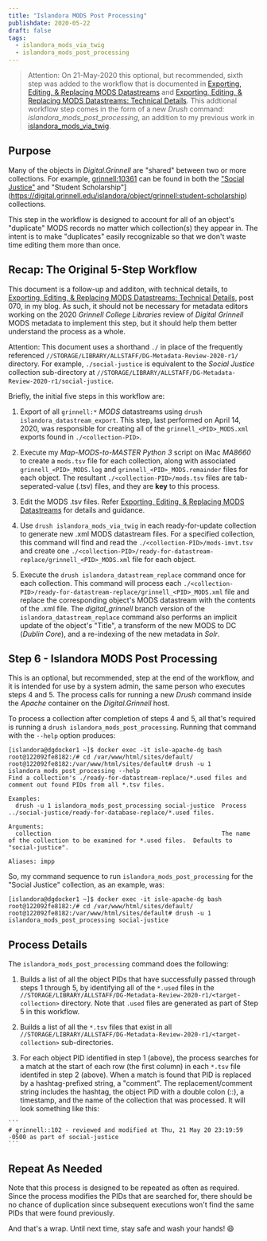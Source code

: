```yaml
---
title: "Islandora MODS Post Processing"
publishdate: 2020-05-22
draft: false
tags:
  - islandora_mods_via_twig
  - islandora_mods_post_processing
---
```


> Attention: On 21-May-2020 this optional, but recommended, sixth step was added to the workflow that is documented in [Exporting, Editing, & Replacing MODS Datastreams](/en/posts/069-exporting-editing-replacing-mods-datastreams/) and [Exporting, Editing, & Replacing MODS Datastreams: Technical Details](/en/posts/070-exporting-editing-replacing-mods-datastreams-technical-details/). This addtional workflow step comes in the form of a new _Drush_ command: _islandora\_mods_post\_processing_, an addition to my previous work in [islandora_mods_via_twig](https://github.com/DigitalGrinnell/islandora_mods_via_twig).

## Purpose

Many of the objects in _Digital.Grinnell_ are "shared" between two or more collections.  For example, [grinnell:10361](https://digital.grinnell.edu/islandora/object/grinell:10361) can be found in both the ["Social Justice"](https://digital.grinnell.edu/islandora/object/grinnell:social-justice) and "Student Scholarship"](https://digital.grinnell.edu/islandora/object/grinnell:student-scholarship) collections.

This step in the workflow is designed to account for all of an object's "duplicate" MODS records no matter which collection(s) they appear in. The intent is to make "duplicates" easily recognizable so that we don't waste time editing them more than once.

## Recap: The Original 5-Step Workflow

This document is a follow-up and additon, with technical details, to [Exporting, Editing, & Replacing MODS Datastreams: Technical Details](/en/posts/070-exporting-editing-replacing-mods-datastreams-technical-details/), post 070, in my blog. As such, it should not be necessary for metadata editors working on the 2020 _Grinnell College Libraries_ review of _Digital Grinnell_ MODS metadata to implement this step, but it should help them better understand the process as a whole.

Attention: This document uses a shorthand `./` in place of the frequently referenced `//STORAGE/LIBRARY/ALLSTAFF/DG-Metadata-Review-2020-r1/` directory.  For example, `./social-justice` is equivalent to the _Social Justice_ collection sub-directory at `//STORAGE/LIBRARY/ALLSTAFF/DG-Metadata-Review-2020-r1/social-justice`.

Briefly, the initial five steps in this workflow are:

  1. Export of all `grinnell:*` _MODS_ datastreams using `drush islandora_datastream_export`.  This step, last performed on April 14, 2020, was responsible for creating all of the `grinnell_<PID>_MODS.xml` exports found in `./<collection-PID>`.

  2. Execute my _Map-MODS-to-MASTER_ _Python 3_ script on iMac _MA8660_ to create a `mods.tsv` file for each collection, along with associated `grinnell_<PID>_MODS.log` and `grinnell_<PID>_MODS.remainder` files for each object. The resultant `./<collection-PID>/mods.tsv` files are tab-seperated-value (.tsv) files, and they are **key** to this process.

  3. Edit the MODS .tsv files.  Refer [Exporting, Editing, & Replacing MODS Datastreams](https://dlad.summittdweller.com/en/posts/069-exporting-editing-replacing-mods-datastreams/) for details and guidance.

  4. Use `drush islandora_mods_via_twig` in each ready-for-update collection to generate new .xml MODS datastream files. For a specified collection, this command will find and read the `./<collection-PID>/mods-imvt.tsv` and create one `./<collection-PID>/ready-for-datastream-replace/grinnell_<PID>_MODS.xml` file for each object.

  5. Execute the `drush islandora_datastream_replace` command once for each collection.  This command will process each `./<collection-PID>/ready-for-datastream-replace/grinnell_<PID>_MODS.xml` file and replace the corresponding object's MODS datastream with the contents of the .xml file.  The _digital_grinnell_ branch version of the `islandora_datastream_replace` command also performs an implicit update of the object's "Title", a transform of the new MODS to DC (_Dublin Core_), and a re-indexing of the new metadata in _Solr_.

## Step 6 - Islandora MODS Post Processing

This is an optional, but recommended, step at the end of the workflow, and it is intended for use by a system admin, the same person who executes steps 4 and 5. The process calls for running a new _Drush_ command inside the _Apache_ container on the _Digital.Grinnell_ host.

To process a collection after completion of steps 4 and 5, all that's required is running a `drush islandora_mods_post_processing`. Running that command with the `--help` option produces:

```
[islandora@dgdocker1 ~]$ docker exec -it isle-apache-dg bash
root@122092fe8182:/# cd /var/www/html/sites/default/
root@122092fe8182:/var/www/html/sites/default# drush -u 1 islandora_mods_post_processing --help
Find a collection's ./ready-for-datastream-replace/*.used files and comment out found PIDs from all *.tsv files.

Examples:
  drush -u 1 islandora_mods_post_processing social-justice  Process ../social-justice/ready-for-database-replace/*.used files.

Arguments:
  collection                                                The name of the collection to be examined for *.used files.  Defaults to "social-justice".

Aliases: impp
```

So, my command sequence to run `islandora_mods_post_processing` for the "Social Justice" collection, as an example, was:

```
[islandora@dgdocker1 ~]$ docker exec -it isle-apache-dg bash
root@122092fe8182:/# cd /var/www/html/sites/default/
root@122092fe8182:/var/www/html/sites/default# drush -u 1 islandora_mods_post_processing social-justice
```

## Process Details

The `islandora_mods_post_processing` command does the following:

  1. Builds a list of all the object PIDs that have successfully passed through steps 1 through 5, by identifying all of the `*.used` files in the `//STORAGE/LIBRARY/ALLSTAFF/DG-Metadata-Review-2020-r1/<target-collection>` directory. Note that `.used` files are generated as part of Step 5 in this workflow.

  2. Builds a list of all the `*.tsv` files that exist in all `//STORAGE/LIBRARY/ALLSTAFF/DG-Metadata-Review-2020-r1/<target-collection>` sub-directories.

  3. For each object PID identified in step 1 (above), the process searches for a match at the start of each row (the first column) in each `*.tsv` file identifed in step 2 (above).  When a match is found that PID is replaced by a hashtag-prefixed string, a "comment".  The replacement/comment string includes the hashtag, the object PID with a double colon (::), a timestamp, and the name of the collection that was processed. It will look something like this:

    ```
    # grinnell::102 - reviewed and modified at Thu, 21 May 20 23:19:59 -0500 as part of social-justice
    ```

## Repeat As Needed

Note that this process is designed to be repeated as often as required. Since the process modifies the PIDs that are searched for, there should be no chance of duplication since subsequent executions won't find the same PIDs that were found previously.


And that's a wrap.  Until next time, stay safe and wash your hands! :smile:
